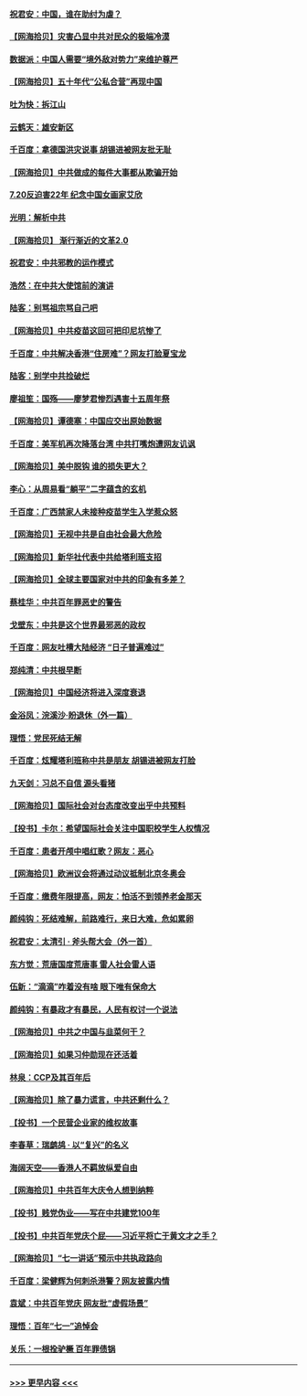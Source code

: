 #### [祝君安：中国，谁在助纣为虐？](../pages/nsc993/n13108255.md?t=07230951) 
#### [【网海拾贝】灾害凸显中共对民众的极端冷漠](../pages/nsc993/n13106600.md?t=07230951) 
#### [数据派：中国人需要“境外敌对势力”来维护尊严](../pages/nsc993/n13106141.md?t=07230951) 
#### [【网海拾贝】五十年代“公私合营”再现中国](../pages/nsc993/n13104069.md?t=07230951) 
#### [吐为快：拆江山](../pages/nsc993/n13103889.md?t=07230951) 
#### [云鹤天：雄安新区](../pages/nsc993/n13103872.md?t=07230951) 
#### [千百度：拿德国洪灾说事 胡锡进被网友批无耻](../pages/nsc993/n13103798.md?t=07230951) 
#### [【网海拾贝】中共做成的每件大事都从欺骗开始](../pages/nsc993/n13101163.md?t=07230951) 
#### [7.20反迫害22年 纪念中国女画家艾欣](../pages/nsc993/n13100071.md?t=07230951) 
#### [光明：解析中共](../pages/nsc993/n13099934.md?t=07230951) 
#### [【网海拾贝】 渐行渐近的文革2.0](../pages/nsc993/n13099588.md?t=07230951) 
#### [祝君安：中共邪教的运作模式](../pages/nsc993/n13099456.md?t=07230951) 
#### [浩然：在中共大使馆前的演讲](../pages/nsc993/n13098467.md?t=07230951) 
#### [陆客：别骂祖宗骂自己吧](../pages/nsc993/n13097813.md?t=07230951) 
#### [【网海拾贝】中共疫苗这回可把印尼坑惨了](../pages/nsc993/n13096777.md?t=07230951) 
#### [千百度：中共解决香港“住房难”？网友打脸夏宝龙](../pages/nsc993/n13096607.md?t=07230951) 
#### [陆客：别学中共捡破烂](../pages/nsc993/n13096489.md?t=07230951) 
#### [廖祖笙：国殇——廖梦君惨烈遇害十五周年祭](../pages/nsc993/n13096340.md?t=07230951) 
#### [【网海拾贝】谭德塞：中国应交出原始数据](../pages/nsc993/n13095308.md?t=07230951) 
#### [千百度：美军机再次降落台湾 中共打嘴炮遭网友讥讽](../pages/nsc993/n13095250.md?t=07230951) 
#### [【网海拾贝】美中脱钩 谁的损失更大？](../pages/nsc993/n13093068.md?t=07230951) 
#### [李心：从周易看“躺平”二字蕴含的玄机](../pages/nsc993/n13091424.md?t=07230951) 
#### [千百度：广西禁家人未接种疫苗学生入学惹众怒](../pages/nsc993/n13090506.md?t=07230951) 
#### [【网海拾贝】无视中共是自由社会最大危险](../pages/nsc993/n13089767.md?t=07230951) 
#### [【网海拾贝】新华社代表中共给塔利班支招](../pages/nsc993/n13087892.md?t=07230951) 
#### [【网海拾贝】全球主要国家对中共的印象有多差？](../pages/nsc993/n13085788.md?t=07230951) 
#### [蔡桂华：中共百年罪恶史的警告](../pages/nsc993/n13085715.md?t=07230951) 
#### [戈壁东：中共是这个世界最邪恶的政权](../pages/nsc993/n13085641.md?t=07230951) 
#### [千百度：网友吐槽大陆经济 “日子普遍难过”](../pages/nsc993/n13085475.md?t=07230951) 
#### [郑纯清：中共根早断](../pages/nsc993/n13084579.md?t=07230951) 
#### [【网海拾贝】中国经济将进入深度衰退](../pages/nsc993/n13082552.md?t=07230951) 
#### [金浴凤：浣溪沙·盼退休（外一篇）](../pages/nsc993/n13081560.md?t=07230951) 
#### [理悟：党民死结无解](../pages/nsc993/n13081552.md?t=07230951) 
#### [千百度：炫耀塔利班称中共是朋友  胡锡进被网友打脸](../pages/nsc993/n13081538.md?t=07230951) 
#### [九天剑：习总不自信 源头看猪](../pages/nsc993/n13081197.md?t=07230951) 
#### [【网海拾贝】国际社会对台态度改变出乎中共预料](../pages/nsc993/n13080968.md?t=07230951) 
#### [【投书】卡尔：希望国际社会关注中国职校学生人权情况](../pages/nsc993/n13080410.md?t=07230951) 
#### [千百度：患者开颅中唱红歌？网友：恶心](../pages/nsc993/n13080377.md?t=07230951) 
#### [【网海拾贝】欧洲议会将通过动议抵制北京冬奥会](../pages/nsc993/n13078156.md?t=07230951) 
#### [千百度：缴费年限提高，网友：怕活不到领养老金那天](../pages/nsc993/n13078088.md?t=07230951) 
#### [颜纯钩：死结难解，前路难行，来日大难，危如累卵](../pages/nsc993/n13077179.md?t=07230951) 
#### [祝君安：太清引 · 斧头帮大会（外一首）](../pages/nsc993/n13077162.md?t=07230951) 
#### [东方觉：荒唐国度荒唐事 雷人社会雷人语](../pages/nsc993/n13075917.md?t=07230951) 
#### [伍新：“滴滴”咋着没有啥 眼下唯有保命大](../pages/nsc993/n13075894.md?t=07230951) 
#### [颜纯钩：有暴政才有暴民，人民有权讨一个说法](../pages/nsc993/n13075734.md?t=07230951) 
#### [【网海拾贝】中共之中国与韭菜何干？](../pages/nsc993/n13075428.md?t=07230951) 
#### [【网海拾贝】如果习仲勋现在还活着](../pages/nsc993/n13073410.md?t=07230951) 
#### [林泉：CCP及其百年后](../pages/nsc993/n13073226.md?t=07230951) 
#### [【网海拾贝】除了暴力谎言，中共还剩什么？](../pages/nsc993/n13071082.md?t=07230951) 
#### [【投书】一个民营企业家的维权故事](../pages/nsc993/n13070932.md?t=07230951) 
#### [李春草：瑞鹧鸪 · 以“复兴”的名义](../pages/nsc993/n13069984.md?t=07230951) 
#### [海阔天空——香港人不羁放纵爱自由](../pages/nsc993/n13069407.md?t=07230951) 
#### [【网海拾贝】中共百年大庆令人想到纳粹](../pages/nsc993/n13068483.md?t=07230951) 
#### [【投书】贱党伪业——写在中共建党100年](../pages/nsc993/n13067843.md?t=07230951) 
#### [【投书】中共百年党庆个屁——习近平将亡于黄文才之手？](../pages/nsc993/n13067425.md?t=07230951) 
#### [【网海拾贝】“七一讲话”预示中共执政路向](../pages/nsc993/n13066434.md?t=07230951) 
#### [千百度：梁健辉为何刺杀港警？网友披露内情](../pages/nsc993/n13066979.md?t=07230951) 
#### [袁斌：中共百年党庆 网友批“虚假场景”](../pages/nsc993/n13066385.md?t=07230951) 
#### [理悟：百年“七一”追悼会](../pages/nsc993/n13066106.md?t=07230951) 
#### [关乐：一根拴驴橛 百年罪债锅](../pages/nsc993/n13066089.md?t=07230951) 

----
#### [ >>> 更早内容 <<< ](../indexes/nsc993-earlier.md)
